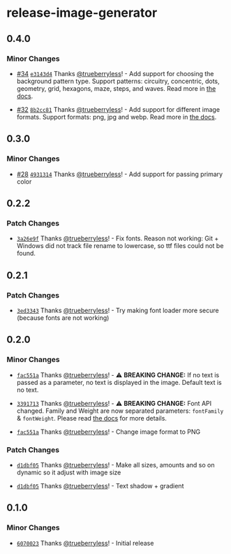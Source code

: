 # release-image-generator

## 0.4.0

### Minor Changes

- [#34](https://github.com/trueberryless-org/release-image-generator/pull/34) [`e3143d4`](https://github.com/trueberryless-org/release-image-generator/commit/e3143d4d8c3427bec15ae3265abcc71b3f85c6e5) Thanks [@trueberryless](https://github.com/trueberryless)! - Add support for choosing the background pattern type. Support patterns: circuitry, concentric, dots, geometry, grid, hexagons, maze, steps, and waves. Read more in [the docs](https://github.com/trueberryless-org/release-image-generator#usage).

- [#32](https://github.com/trueberryless-org/release-image-generator/pull/32) [`8b2cc81`](https://github.com/trueberryless-org/release-image-generator/commit/8b2cc81b15967d43ef806ed9b6d4c00fc934323e) Thanks [@trueberryless](https://github.com/trueberryless)! - Add support for different image formats. Support formats: png, jpg and webp. Read more in [the docs](https://github.com/trueberryless-org/release-image-generator#usage).

## 0.3.0

### Minor Changes

- [#28](https://github.com/trueberryless-org/release-image-generator/pull/28) [`4931314`](https://github.com/trueberryless-org/release-image-generator/commit/493131472107230c647310948f7ad93caffa70b0) Thanks [@trueberryless](https://github.com/trueberryless)! - Add support for passing primary color

## 0.2.2

### Patch Changes

- [`3a26e9f`](https://github.com/trueberryless-org/release-image-generator/commit/3a26e9fe791627181247c1903127473da462b9e1) Thanks [@trueberryless](https://github.com/trueberryless)! - Fix fonts. Reason not working: Git + Windows did not track file rename to lowercase, so ttf files could not be found.

## 0.2.1

### Patch Changes

- [`3ed3343`](https://github.com/trueberryless-org/release-image-generator/commit/3ed33432a3d9a18fd75c5a29e16cf507ed5e5287) Thanks [@trueberryless](https://github.com/trueberryless)! - Try making font loader more secure (because fonts are not working)

## 0.2.0

### Minor Changes

- [`fac551a`](https://github.com/trueberryless-org/release-image-generator/commit/fac551af9225959161915f401b8fa14b1dea00af) Thanks [@trueberryless](https://github.com/trueberryless)! - ⚠️ **BREAKING CHANGE:** If no text is passed as a parameter, no text is displayed in the image. Default text is no text.

- [`3391713`](https://github.com/trueberryless-org/release-image-generator/commit/3391713e1fdb4dd0e1708590352106a2967fa524) Thanks [@trueberryless](https://github.com/trueberryless)! - ⚠️ **BREAKING CHANGE:** Font API changed. Family and Weight are now separated parameters: `fontFamily` & `fontWeight`. Please read [the docs](https://github.com/trueberryless-org/release-image-generator?tab=readme-ov-file#usage) for more details.

- [`fac551a`](https://github.com/trueberryless-org/release-image-generator/commit/fac551af9225959161915f401b8fa14b1dea00af) Thanks [@trueberryless](https://github.com/trueberryless)! - Change image format to PNG

### Patch Changes

- [`d1dbf05`](https://github.com/trueberryless-org/release-image-generator/commit/d1dbf05cde9773fb6e2c338114add34c464c48ca) Thanks [@trueberryless](https://github.com/trueberryless)! - Make all sizes, amounts and so on dynamic so it adjust with image size

- [`d1dbf05`](https://github.com/trueberryless-org/release-image-generator/commit/d1dbf05cde9773fb6e2c338114add34c464c48ca) Thanks [@trueberryless](https://github.com/trueberryless)! - Text shadow + gradient

## 0.1.0

### Minor Changes

- [`6070023`](https://github.com/trueberryless-org/release-image-generator/commit/60700238866018e4d983ec03d3abeb74591de2b9) Thanks [@trueberryless](https://github.com/trueberryless)! - Initial release
